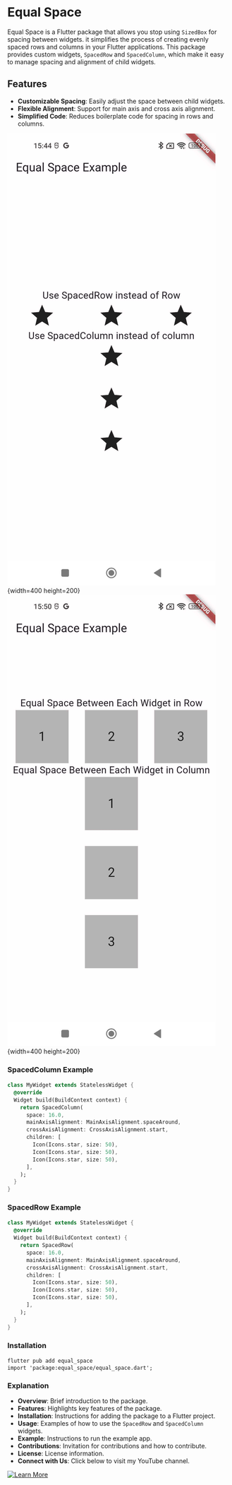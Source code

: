# Equal Space

Equal Space is a Flutter package that allows you stop using `SizedBox` for spacing between widgets. it simplifies the process of creating evenly spaced rows and columns in your Flutter applications. This package provides custom widgets, `SpacedRow` and `SpacedColumn`, which make it easy to manage spacing and alignment of child widgets.

## Features

- **Customizable Spacing**: Easily adjust the space between child widgets.
- **Flexible Alignment**: Support for main axis and cross axis alignment.
- **Simplified Code**: Reduces boilerplate code for spacing in rows and columns.

[![Learn More](https://github.com/RanaSharjeelShji/equal_space/blob/main/example/asset/Screenshot_2024-06-13-15-44-20-820_com.example.example.jpg?raw=true)](https://www.youtube.com/channel/UCnM_HfTRzP_XRdyYmfvTsGQ){width=400 height=200}
[![Learn More](https://github.com/RanaSharjeelShji/equal_space/blob/main/example/asset/Screenshot_2024-06-13-15-50-37-423_com.example.example.jpg?raw=true)](https://www.youtube.com/channel/UCnM_HfTRzP_XRdyYmfvTsGQ){width=400 height=200}

### SpacedColumn Example

```dart
class MyWidget extends StatelessWidget {
  @override
  Widget build(BuildContext context) {
    return SpacedColumn(
      space: 16.0,
      mainAxisAlignment: MainAxisAlignment.spaceAround,
      crossAxisAlignment: CrossAxisAlignment.start,
      children: [
        Icon(Icons.star, size: 50),
        Icon(Icons.star, size: 50),
        Icon(Icons.star, size: 50),
      ],
    );
  }
}
```
### SpacedRow Example

```dart
class MyWidget extends StatelessWidget {
  @override
  Widget build(BuildContext context) {
    return SpacedRow(
      space: 16.0,
      mainAxisAlignment: MainAxisAlignment.spaceAround,
      crossAxisAlignment: CrossAxisAlignment.start,
      children: [
        Icon(Icons.star, size: 50),
        Icon(Icons.star, size: 50),
        Icon(Icons.star, size: 50),
      ],
    );
  }
}
```
### Installation 
```
flutter pub add equal_space
import 'package:equal_space/equal_space.dart';
```
### Explanation

- **Overview**: Brief introduction to the package.
- **Features**: Highlights key features of the package.
- **Installation**: Instructions for adding the package to a Flutter project.
- **Usage**: Examples of how to use the `SpacedRow` and `SpacedColumn` widgets.
- **Example**: Instructions to run the example app.
- **Contributions**: Invitation for contributions and how to contribute.
- **License**: License information.
- **Connect with Us**:  Click below to visit my YouTube channel.


[![Learn More](https://yt3.googleusercontent.com/9A0wEzTcikgC4mV4t0wfGrEQUWuKqcPI_thgqBGkRlDpRSbMHwAnKoAl0HmEoVoikNs7CgCGpg=s176-c-k-c0x00ffffff-no-rj)](https://www.youtube.com/channel/UCnM_HfTRzP_XRdyYmfvTsGQ)
